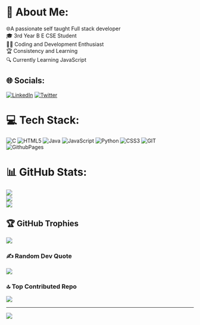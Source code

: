 # 💫 About Me:
 🌐A passionate self taught Full stack developer<br>🎓 3rd Year B E CSE Student <br>👨‍💻 Coding and Development Enthusiast<br>🏆 Consistency and Learning<br>🔍 Currently Learning JavaScript 


## 🌐 Socials:
[![LinkedIn](https://img.shields.io/badge/LinkedIn-%230077B5.svg?logo=linkedin&logoColor=white)](https://linkedin.com/in/@abhishekbr10) [![Twitter](https://img.shields.io/badge/Twitter-%231DA1F2.svg?logo=Twitter&logoColor=white)](https://twitter.com/@AbhishekBR_) 

# 💻 Tech Stack:
![C](https://img.shields.io/badge/c-%2300599C.svg?style=for-the-badge&logo=c&logoColor=white) ![HTML5](https://img.shields.io/badge/html5-%23E34F26.svg?style=for-the-badge&logo=html5&logoColor=white) ![Java](https://img.shields.io/badge/java-%23ED8B00.svg?style=for-the-badge&logo=openjdk&logoColor=white) ![JavaScript](https://img.shields.io/badge/javascript-%23323330.svg?style=for-the-badge&logo=javascript&logoColor=%23F7DF1E) ![Python](https://img.shields.io/badge/python-3670A0?style=for-the-badge&logo=python&logoColor=ffdd54) ![CSS3](https://img.shields.io/badge/css3-%231572B6.svg?style=for-the-badge&logo=css3&logoColor=white) ![GIT](https://img.shields.io/badge/Git-fc6d26?style=for-the-badge&logo=git&logoColor=white) ![GithubPages](https://img.shields.io/badge/github%20pages-121013?style=for-the-badge&logo=github&logoColor=white)
# 📊 GitHub Stats:
![](https://github-readme-stats.vercel.app/api?username=AbhishekBR10&theme=radical&hide_border=false&include_all_commits=false&count_private=false)<br/>
![](https://github-readme-streak-stats.herokuapp.com/?user=AbhishekBR10&theme=radical&hide_border=false)<br/>
![](https://github-readme-stats.vercel.app/api/top-langs/?username=AbhishekBR10&theme=radical&hide_border=false&include_all_commits=false&count_private=false&layout=compact)

## 🏆 GitHub Trophies
![](https://github-profile-trophy.vercel.app/?username=AbhishekBR10&theme=juicyfresh&no-frame=false&no-bg=true&margin-w=4)

### ✍️ Random Dev Quote
![](https://quotes-github-readme.vercel.app/api?type=horizontal&theme=radical)

### 🔝 Top Contributed Repo
![](https://github-contributor-stats.vercel.app/api?username=AbhishekBR10&limit=5&theme=apprentice&combine_all_yearly_contributions=true)

---
[![](https://visitcount.itsvg.in/api?id=AbhishekBR10&icon=5&color=6)](https://visitcount.itsvg.in)

<!-- Proudly created with GPRM ( https://gprm.itsvg.in ) -->
